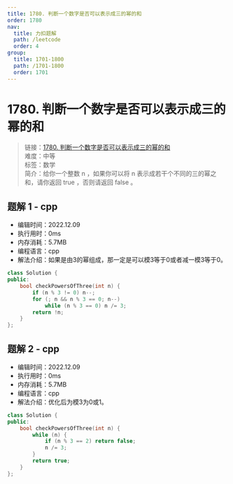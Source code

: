 ```yaml
---
title: 1780. 判断一个数字是否可以表示成三的幂的和
order: 1780
nav:
  title: 力扣题解
  path: /leetcode
  order: 4
group:
  title: 1701-1800
  path: /1701-1800
  order: 1701
---
```


# 1780. 判断一个数字是否可以表示成三的幂的和
    
> 链接：[1780. 判断一个数字是否可以表示成三的幂的和](https://leetcode.cn/problems/check-if-number-is-a-sum-of-powers-of-three/)  
> 难度：中等  
> 标签：数学  
> 简介：给你一个整数 n ，如果你可以将 n 表示成若干个不同的三的幂之和，请你返回 true ，否则请返回 false 。
      
## 题解 1 - cpp
- 编辑时间：2022.12.09
- 执行用时：0ms
- 内存消耗：5.7MB
- 编程语言：cpp
- 解法介绍：如果是由3的幂组成，那一定是可以模3等于0或者减一模3等于0。
```cpp
class Solution {
public:
    bool checkPowersOfThree(int n) {
        if (n % 3 != 0) n--;
        for (; n && n % 3 == 0; n--) 
            while (n % 3 == 0) n /= 3;
        return !n;
    }
};
```

## 题解 2 - cpp
- 编辑时间：2022.12.09
- 执行用时：0ms
- 内存消耗：5.7MB
- 编程语言：cpp
- 解法介绍：优化后为模3为0或1。
```cpp
class Solution {
public:
    bool checkPowersOfThree(int n) {
        while (n) {
            if (n % 3 == 2) return false;
            n /= 3;
        }
        return true;
    }
};
```

      